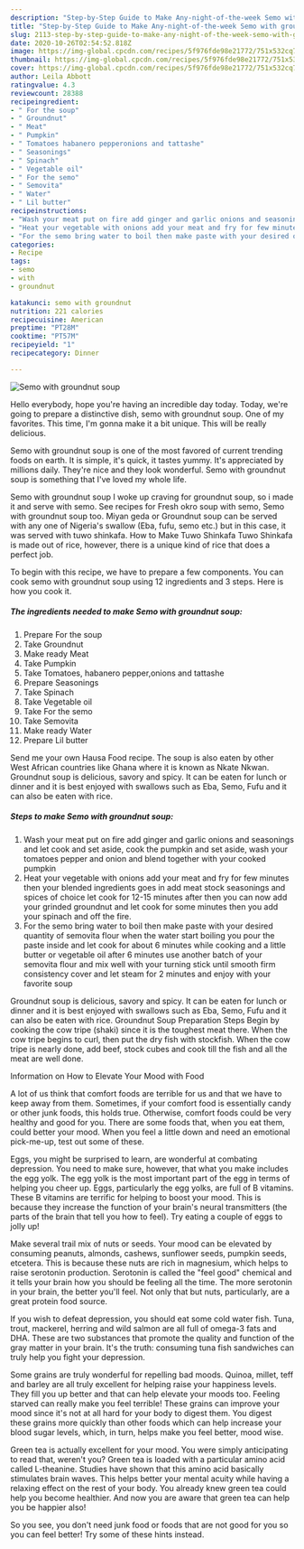 ```yaml
---
description: "Step-by-Step Guide to Make Any-night-of-the-week Semo with groundnut soup"
title: "Step-by-Step Guide to Make Any-night-of-the-week Semo with groundnut soup"
slug: 2113-step-by-step-guide-to-make-any-night-of-the-week-semo-with-groundnut-soup
date: 2020-10-26T02:54:52.818Z
image: https://img-global.cpcdn.com/recipes/5f976fde98e21772/751x532cq70/semo-with-groundnut-soup-recipe-main-photo.jpg
thumbnail: https://img-global.cpcdn.com/recipes/5f976fde98e21772/751x532cq70/semo-with-groundnut-soup-recipe-main-photo.jpg
cover: https://img-global.cpcdn.com/recipes/5f976fde98e21772/751x532cq70/semo-with-groundnut-soup-recipe-main-photo.jpg
author: Leila Abbott
ratingvalue: 4.3
reviewcount: 28388
recipeingredient:
- " For the soup"
- " Groundnut"
- " Meat"
- " Pumpkin"
- " Tomatoes habanero pepperonions and tattashe"
- " Seasonings"
- " Spinach"
- " Vegetable oil"
- " For the semo"
- " Semovita"
- " Water"
- " Lil butter"
recipeinstructions:
- "Wash your meat put on fire add ginger and garlic onions and seasonings and let cook and set aside, cook the pumpkin and set aside, wash your tomatoes pepper and onion and blend together with your cooked pumpkin"
- "Heat your vegetable with onions add your meat and fry for few minutes then your blended ingredients goes in add meat stock seasonings and spices of choice let cook for 12-15 minutes after then you can now add your grinded groundnut and let cook for some minutes then you add your spinach and off the fire."
- "For the semo bring water to boil then make paste with your desired quantity of semovita flour when the water start boiling you pour the paste inside and let cook for about 6 minutes while cooking and a little butter or vegetable oil after 6 minutes use another batch of your semovita flour and mix well with your turning stick until smooth firm consistency cover and let steam for 2 minutes and enjoy with your favorite soup"
categories:
- Recipe
tags:
- semo
- with
- groundnut

katakunci: semo with groundnut 
nutrition: 221 calories
recipecuisine: American
preptime: "PT28M"
cooktime: "PT57M"
recipeyield: "1"
recipecategory: Dinner

---
```



![Semo with groundnut soup](https://img-global.cpcdn.com/recipes/5f976fde98e21772/751x532cq70/semo-with-groundnut-soup-recipe-main-photo.jpg)

Hello everybody, hope you're having an incredible day today. Today, we're going to prepare a distinctive dish, semo with groundnut soup. One of my favorites. This time, I'm gonna make it a bit unique. This will be really delicious.

Semo with groundnut soup is one of the most favored of current trending foods on earth. It is simple, it's quick, it tastes yummy. It's appreciated by millions daily. They're nice and they look wonderful. Semo with groundnut soup is something that I've loved my whole life.

Semo with groundnut soup I woke up craving for groundnut soup, so i made it and serve with semo. See recipes for Fresh okro soup with semo, Semo with groundnut soup too. Miyan geda or Groundnut soup can be served with any one of Nigeria&#39;s swallow (Eba, fufu, semo etc.) but in this case, it was served with tuwo shinkafa. How to Make Tuwo Shinkafa Tuwo Shinkafa is made out of rice, however, there is a unique kind of rice that does a perfect job.


To begin with this recipe, we have to prepare a few components. You can cook semo with groundnut soup using 12 ingredients and 3 steps. Here is how you cook it.

<!--inarticleads1-->

##### The ingredients needed to make Semo with groundnut soup:

1. Prepare  For the soup
1. Take  Groundnut
1. Make ready  Meat
1. Take  Pumpkin
1. Take  Tomatoes, habanero pepper,onions and tattashe
1. Prepare  Seasonings
1. Take  Spinach
1. Take  Vegetable oil
1. Take  For the semo
1. Take  Semovita
1. Make ready  Water
1. Prepare  Lil butter


Send me your own Hausa Food recipe. The soup is also eaten by other West African countries like Ghana where it is known as Nkate Nkwan. Groundnut soup is delicious, savory and spicy. It can be eaten for lunch or dinner and it is best enjoyed with swallows such as Eba, Semo, Fufu and it can also be eaten with rice. 

<!--inarticleads2-->

##### Steps to make Semo with groundnut soup:

1. Wash your meat put on fire add ginger and garlic onions and seasonings and let cook and set aside, cook the pumpkin and set aside, wash your tomatoes pepper and onion and blend together with your cooked pumpkin
1. Heat your vegetable with onions add your meat and fry for few minutes then your blended ingredients goes in add meat stock seasonings and spices of choice let cook for 12-15 minutes after then you can now add your grinded groundnut and let cook for some minutes then you add your spinach and off the fire.
1. For the semo bring water to boil then make paste with your desired quantity of semovita flour when the water start boiling you pour the paste inside and let cook for about 6 minutes while cooking and a little butter or vegetable oil after 6 minutes use another batch of your semovita flour and mix well with your turning stick until smooth firm consistency cover and let steam for 2 minutes and enjoy with your favorite soup


Groundnut soup is delicious, savory and spicy. It can be eaten for lunch or dinner and it is best enjoyed with swallows such as Eba, Semo, Fufu and it can also be eaten with rice. Groundnut Soup Preparation Steps Begin by cooking the cow tripe (shaki) since it is the toughest meat there. When the cow tripe begins to curl, then put the dry fish with stockfish. When the cow tripe is nearly done, add beef, stock cubes and cook till the fish and all the meat are well done. 

Information on How to Elevate Your Mood with Food


A lot of us think that comfort foods are terrible for us and that we have to keep away from them. Sometimes, if your comfort food is essentially candy or other junk foods, this holds true. Otherwise, comfort foods could be very healthy and good for you. There are some foods that, when you eat them, could better your mood. When you feel a little down and need an emotional pick-me-up, test out some of these.

Eggs, you might be surprised to learn, are wonderful at combating depression. You need to make sure, however, that what you make includes the egg yolk. The egg yolk is the most important part of the egg in terms of helping you cheer up. Eggs, particularly the egg yolks, are full of B vitamins. These B vitamins are terrific for helping to boost your mood. This is because they increase the function of your brain's neural transmitters (the parts of the brain that tell you how to feel). Try eating a couple of eggs to jolly up!

Make several trail mix of nuts or seeds. Your mood can be elevated by consuming peanuts, almonds, cashews, sunflower seeds, pumpkin seeds, etcetera. This is because these nuts are rich in magnesium, which helps to raise serotonin production. Serotonin is called the "feel good" chemical and it tells your brain how you should be feeling all the time. The more serotonin in your brain, the better you'll feel. Not only that but nuts, particularly, are a great protein food source.

If you wish to defeat depression, you should eat some cold water fish. Tuna, trout, mackerel, herring and wild salmon are all full of omega-3 fats and DHA. These are two substances that promote the quality and function of the gray matter in your brain. It's the truth: consuming tuna fish sandwiches can truly help you fight your depression. 

Some grains are truly wonderful for repelling bad moods. Quinoa, millet, teff and barley are all truly excellent for helping raise your happiness levels. They fill you up better and that can help elevate your moods too. Feeling starved can really make you feel terrible! These grains can improve your mood since it's not at all hard for your body to digest them. You digest these grains more quickly than other foods which can help increase your blood sugar levels, which, in turn, helps make you feel better, mood wise.

Green tea is actually excellent for your mood. You were simply anticipating to read that, weren't you? Green tea is loaded with a particular amino acid called L-theanine. Studies have shown that this amino acid basically stimulates brain waves. This helps better your mental acuity while having a relaxing effect on the rest of your body. You already knew green tea could help you become healthier. And now you are aware that green tea can help you be happier also!

So you see, you don't need junk food or foods that are not good for you so you can feel better! Try  some  of  these  hints  instead.

